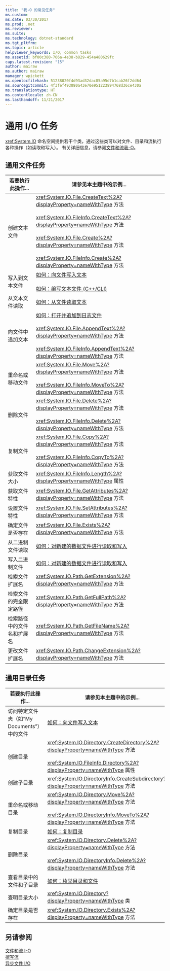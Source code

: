 ```yaml
---
title: "我-O 的常见任务"
ms.custom: 
ms.date: 03/30/2017
ms.prod: .net
ms.reviewer: 
ms.suite: 
ms.technology: dotnet-standard
ms.tgt_pltfrm: 
ms.topic: article
helpviewer_keywords: I/O, common tasks
ms.assetid: bf00c380-706a-4e38-b829-454a480629fc
caps.latest.revision: "15"
author: mairaw
ms.author: mairaw
manager: wpickett
ms.openlocfilehash: 51238020f4d93ad32dac85a95d7b1cab26f2dd64
ms.sourcegitcommit: 4f3fef493080a43e70e951223894768d36ce430a
ms.translationtype: HT
ms.contentlocale: zh-CN
ms.lasthandoff: 11/21/2017
---
```

# <a name="common-io-tasks"></a>通用 I/O 任务
<xref:System.IO> 命名空间提供若干个类，通过这些类可以对文件、目录和流执行各种操作（如读取和写入）。 有关详细信息，请参阅[文件和流我-O](../../../docs/standard/io/index.md)。  
  
## <a name="common-file-tasks"></a>通用文件任务  
  
|若要执行此操作...|请参见本主题中的示例...|  
|-------------------|--------------------------------------|  
|创建文本文件|<xref:System.IO.File.CreateText%2A?displayProperty=nameWithType> 方法<br /><br /> <xref:System.IO.FileInfo.CreateText%2A?displayProperty=nameWithType> 方法<br /><br /> <xref:System.IO.File.Create%2A?displayProperty=nameWithType> 方法<br /><br /> <xref:System.IO.FileInfo.Create%2A?displayProperty=nameWithType> 方法|  
|写入到文本文件|[如何：向文件写入文本](../../../docs/standard/io/how-to-write-text-to-a-file.md)<br /><br /> [如何：编写文本文件 (C++/CLI)](/cpp/dotnet/how-to-write-a-text-file-cpp-cli)|  
|从文本文件读取|[如何：从文件读取文本](../../../docs/standard/io/how-to-read-text-from-a-file.md)|  
|向文件中追加文本|[如何：打开并追加到日志文件](../../../docs/standard/io/how-to-open-and-append-to-a-log-file.md)<br /><br /> <xref:System.IO.File.AppendText%2A?displayProperty=nameWithType> 方法<br /><br /> <xref:System.IO.FileInfo.AppendText%2A?displayProperty=nameWithType> 方法|  
|重命名或移动文件|<xref:System.IO.File.Move%2A?displayProperty=nameWithType> 方法<br /><br /> <xref:System.IO.FileInfo.MoveTo%2A?displayProperty=nameWithType> 方法|  
|删除文件|<xref:System.IO.File.Delete%2A?displayProperty=nameWithType> 方法<br /><br /> <xref:System.IO.FileInfo.Delete%2A?displayProperty=nameWithType> 方法|  
|复制文件|<xref:System.IO.File.Copy%2A?displayProperty=nameWithType> 方法<br /><br /> <xref:System.IO.FileInfo.CopyTo%2A?displayProperty=nameWithType> 方法|  
|获取文件大小|<xref:System.IO.FileInfo.Length%2A?displayProperty=nameWithType> 属性|  
|获取文件特性|<xref:System.IO.File.GetAttributes%2A?displayProperty=nameWithType> 方法|  
|设置文件特性|<xref:System.IO.File.SetAttributes%2A?displayProperty=nameWithType> 方法|  
|确定文件是否存在|<xref:System.IO.File.Exists%2A?displayProperty=nameWithType> 方法|  
|从二进制文件读取|[如何：对新建的数据文件进行读取和写入](../../../docs/standard/io/how-to-read-and-write-to-a-newly-created-data-file.md)|  
|写入二进制文件|[如何：对新建的数据文件进行读取和写入](../../../docs/standard/io/how-to-read-and-write-to-a-newly-created-data-file.md)|  
|检索文件扩展名|<xref:System.IO.Path.GetExtension%2A?displayProperty=nameWithType> 方法|  
|检索文件的完全限定路径|<xref:System.IO.Path.GetFullPath%2A?displayProperty=nameWithType> 方法|  
|检索路径中的文件名和扩展名|<xref:System.IO.Path.GetFileName%2A?displayProperty=nameWithType> 方法|  
|更改文件扩展名|<xref:System.IO.Path.ChangeExtension%2A?displayProperty=nameWithType> 方法|  
  
## <a name="common-directory-tasks"></a>通用目录任务  
  
|若要执行此操作...|请参见本主题中的示例...|  
|-------------------|--------------------------------------|  
|访问特定文件夹（如“My Documents”）中的文件|[如何：向文件写入文本](../../../docs/standard/io/how-to-write-text-to-a-file.md)|  
|创建目录|<xref:System.IO.Directory.CreateDirectory%2A?displayProperty=nameWithType> 方法<br /><br /> <xref:System.IO.FileInfo.Directory%2A?displayProperty=nameWithType> 属性|  
|创建子目录|<xref:System.IO.DirectoryInfo.CreateSubdirectory%2A?displayProperty=nameWithType> 方法|  
|重命名或移动目录|<xref:System.IO.Directory.Move%2A?displayProperty=nameWithType> 方法<br /><br /> <xref:System.IO.DirectoryInfo.MoveTo%2A?displayProperty=nameWithType> 方法|  
|复制目录|[如何：复制目录](../../../docs/standard/io/how-to-copy-directories.md)|  
|删除目录|<xref:System.IO.Directory.Delete%2A?displayProperty=nameWithType> 方法<br /><br /> <xref:System.IO.DirectoryInfo.Delete%2A?displayProperty=nameWithType> 方法|  
|查看目录中的文件和子目录|[如何：枚举目录和文件](../../../docs/standard/io/how-to-enumerate-directories-and-files.md)|  
|查明目录大小|<xref:System.IO.Directory?displayProperty=nameWithType> 类|  
|确定目录是否存在|<xref:System.IO.Directory.Exists%2A?displayProperty=nameWithType> 方法|  
  
## <a name="see-also"></a>另请参阅  
 [文件和流 I-O](../../../docs/standard/io/index.md)  
 [撰写流](../../../docs/standard/io/composing-streams.md)  
 [异步文件 I/O](../../../docs/standard/io/asynchronous-file-i-o.md)

